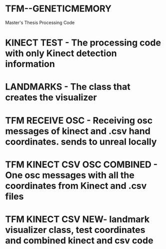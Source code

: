 # TFM--GENETICMEMORY
Master's Thesis Processing Code


# KINECT TEST - The processing code with only Kinect detection information
# LANDMARKS - The class that creates the visualizer
# TFM RECEIVE OSC - Receiving osc messages of kinect and .csv hand coordinates. sends to unreal locally
# TFM KINECT CSV OSC COMBINED - One osc messages with all the coordinates from Kinect and .csv files
# TFM KINECT CSV NEW- landmark visualizer class, test coordinates and combined kinect and csv code

